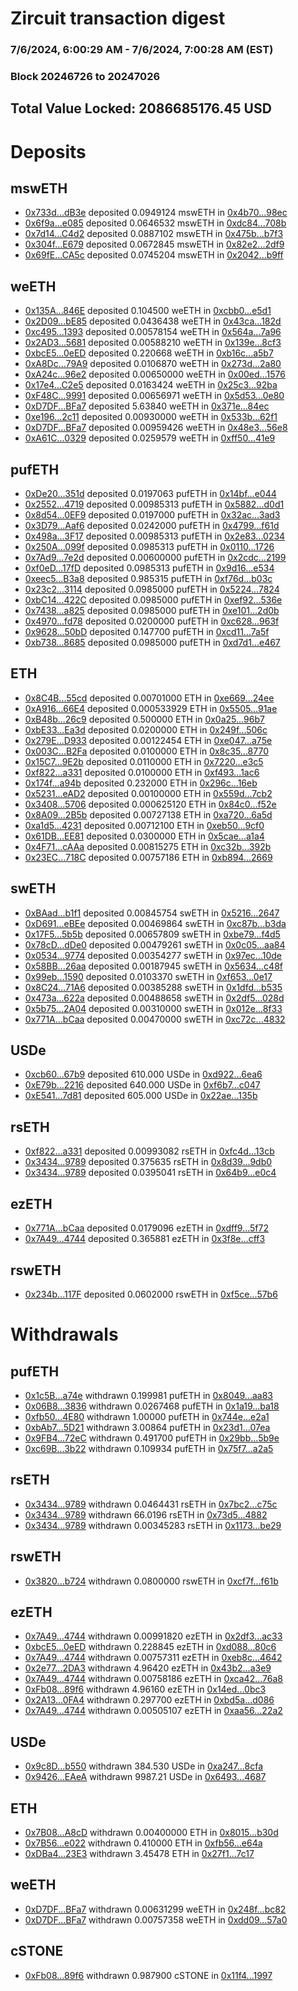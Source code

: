 # Zircuit transaction digest
### 7/6/2024, 6:00:29 AM - 7/6/2024, 7:00:28 AM (EST)
### Block 20246726 to 20247026

## Total Value Locked: 2086685176.45 USD

# Deposits
## mswETH
- [0x733d...dB3e](https://etherscan.io/address/0x733d0a2376B18be57f8E668e0f45464AbB0fdB3e) deposited 0.0949124 mswETH in [0x4b70...98ec](https://etherscan.io/tx/0x733d0a2376B18be57f8E668e0f45464AbB0fdB3e)
- [0x6f9a...e085](https://etherscan.io/address/0x6f9a8c1a55C010B4FE923dC540CAe816f294e085) deposited 0.0646532 mswETH in [0xdc84...708b](https://etherscan.io/tx/0x6f9a8c1a55C010B4FE923dC540CAe816f294e085)
- [0x7d14...C4d2](https://etherscan.io/address/0x7d1426F9642c7306A0551Ca97Ca6d536CD19C4d2) deposited 0.0887102 mswETH in [0x475b...b7f3](https://etherscan.io/tx/0x7d1426F9642c7306A0551Ca97Ca6d536CD19C4d2)
- [0x304f...E679](https://etherscan.io/address/0x304f36CdB6882863C32f563bAe0127611E41E679) deposited 0.0672845 mswETH in [0x82e2...2df9](https://etherscan.io/tx/0x304f36CdB6882863C32f563bAe0127611E41E679)
- [0x69fE...CA5c](https://etherscan.io/address/0x69fE52Fb8a6EE1845bD344c8620E496AB4A7CA5c) deposited 0.0745204 mswETH in [0x2042...b9ff](https://etherscan.io/tx/0x69fE52Fb8a6EE1845bD344c8620E496AB4A7CA5c)
## weETH
- [0x135A...846E](https://etherscan.io/address/0x135AeB20A034949fd6631Cedf13189115e73846E) deposited 0.104500 weETH in [0xcbb0...e5d1](https://etherscan.io/tx/0x135AeB20A034949fd6631Cedf13189115e73846E)
- [0x2D09...bE85](https://etherscan.io/address/0x2D0998e331CE9F72f250864C267a3C63e712bE85) deposited 0.0436438 weETH in [0x43ca...182d](https://etherscan.io/tx/0x2D0998e331CE9F72f250864C267a3C63e712bE85)
- [0xc495...1393](https://etherscan.io/address/0xc495C587D804a9C28AC1F24FD58f449fA5701393) deposited 0.00578154 weETH in [0x564a...7a96](https://etherscan.io/tx/0xc495C587D804a9C28AC1F24FD58f449fA5701393)
- [0x2AD3...5681](https://etherscan.io/address/0x2AD3acb1765c73A96f75e8Afd91dB38A397a5681) deposited 0.00588210 weETH in [0x139e...8cf3](https://etherscan.io/tx/0x2AD3acb1765c73A96f75e8Afd91dB38A397a5681)
- [0xbcE5...0eED](https://etherscan.io/address/0xbcE52FCCE504DB19Ae99a3dA0840b275300b0eED) deposited 0.220668 weETH in [0xb16c...a5b7](https://etherscan.io/tx/0xbcE52FCCE504DB19Ae99a3dA0840b275300b0eED)
- [0xA8Dc...79A9](https://etherscan.io/address/0xA8DcF7964495009c60F28B883E32321B481d79A9) deposited 0.0106870 weETH in [0x273d...2a80](https://etherscan.io/tx/0xA8DcF7964495009c60F28B883E32321B481d79A9)
- [0xA24c...96e2](https://etherscan.io/address/0xA24c01A99E979C9922af62318bD962A9421a96e2) deposited 0.00650000 weETH in [0x00ed...1576](https://etherscan.io/tx/0xA24c01A99E979C9922af62318bD962A9421a96e2)
- [0x17e4...C2e5](https://etherscan.io/address/0x17e48dc273A96cC6E48920b78D3B1f22463eC2e5) deposited 0.0163424 weETH in [0x25c3...92ba](https://etherscan.io/tx/0x17e48dc273A96cC6E48920b78D3B1f22463eC2e5)
- [0xF48C...9991](https://etherscan.io/address/0xF48CA95BDEf96e40Cf3a4f3D4067388281759991) deposited 0.00656971 weETH in [0x5d53...0e80](https://etherscan.io/tx/0xF48CA95BDEf96e40Cf3a4f3D4067388281759991)
- [0xD7DF...BFa7](https://etherscan.io/address/0xD7DF7E085214743530afF339aFC420c7c720BFa7) deposited 5.63840 weETH in [0x371e...84ec](https://etherscan.io/tx/0xD7DF7E085214743530afF339aFC420c7c720BFa7)
- [0xe196...2c11](https://etherscan.io/address/0xe196788835D3A8484F29b84FdD1BDB6346952c11) deposited 0.00930000 weETH in [0x533b...62f1](https://etherscan.io/tx/0xe196788835D3A8484F29b84FdD1BDB6346952c11)
- [0xD7DF...BFa7](https://etherscan.io/address/0xD7DF7E085214743530afF339aFC420c7c720BFa7) deposited 0.00959426 weETH in [0x48e3...56e8](https://etherscan.io/tx/0xD7DF7E085214743530afF339aFC420c7c720BFa7)
- [0xA61C...0329](https://etherscan.io/address/0xA61C114E38cEAc5BDE6325956F4e808582690329) deposited 0.0259579 weETH in [0xff50...41e9](https://etherscan.io/tx/0xA61C114E38cEAc5BDE6325956F4e808582690329)
## pufETH
- [0xDe20...351d](https://etherscan.io/address/0xDe2086E6bBEe7B9cD6320Ec3c73e8bcC7202351d) deposited 0.0197063 pufETH in [0x14bf...e044](https://etherscan.io/tx/0xDe2086E6bBEe7B9cD6320Ec3c73e8bcC7202351d)
- [0x2552...4719](https://etherscan.io/address/0x2552fcd1e2f77b123E604496fa4B4103D00f4719) deposited 0.00985313 pufETH in [0x5882...d0d1](https://etherscan.io/tx/0x2552fcd1e2f77b123E604496fa4B4103D00f4719)
- [0x8d54...0EF9](https://etherscan.io/address/0x8d545412C50c3f1AbeD6A5419642226f81720EF9) deposited 0.0197000 pufETH in [0x32ac...3ad3](https://etherscan.io/tx/0x8d545412C50c3f1AbeD6A5419642226f81720EF9)
- [0x3D79...Aaf6](https://etherscan.io/address/0x3D79dFc421864F68418F489EE7D2d0971F28Aaf6) deposited 0.0242000 pufETH in [0x4799...f61d](https://etherscan.io/tx/0x3D79dFc421864F68418F489EE7D2d0971F28Aaf6)
- [0x498a...3F17](https://etherscan.io/address/0x498a5130F6b63e7E45c598A0957BB0BcF8603F17) deposited 0.00985313 pufETH in [0x2e83...0234](https://etherscan.io/tx/0x498a5130F6b63e7E45c598A0957BB0BcF8603F17)
- [0x250A...099f](https://etherscan.io/address/0x250AA12c9da7c06321AF602dc9560c8B41F1099f) deposited 0.0985313 pufETH in [0x0110...1726](https://etherscan.io/tx/0x250AA12c9da7c06321AF602dc9560c8B41F1099f)
- [0x7Ad9...7e2d](https://etherscan.io/address/0x7Ad9683f3819CD3B91B5505122c39019a1027e2d) deposited 0.00600000 pufETH in [0x2cdc...2199](https://etherscan.io/tx/0x7Ad9683f3819CD3B91B5505122c39019a1027e2d)
- [0xf0eD...17fD](https://etherscan.io/address/0xf0eD04774FD24E926AAb079F5BDB26bCd7EE17fD) deposited 0.0985313 pufETH in [0x9d16...e534](https://etherscan.io/tx/0xf0eD04774FD24E926AAb079F5BDB26bCd7EE17fD)
- [0xeec5...B3a8](https://etherscan.io/address/0xeec5ff2d41188b817f279Eb77B332d02f908B3a8) deposited 0.985315 pufETH in [0xf76d...b03c](https://etherscan.io/tx/0xeec5ff2d41188b817f279Eb77B332d02f908B3a8)
- [0x23c2...3114](https://etherscan.io/address/0x23c24783846dfF9574D4023c92918d5E7A603114) deposited 0.0985000 pufETH in [0x5224...7824](https://etherscan.io/tx/0x23c24783846dfF9574D4023c92918d5E7A603114)
- [0xbC14...422C](https://etherscan.io/address/0xbC145C4d19dcCa2b6997710aE64aB843EEED422C) deposited 0.0985000 pufETH in [0xef92...536e](https://etherscan.io/tx/0xbC145C4d19dcCa2b6997710aE64aB843EEED422C)
- [0x7438...a825](https://etherscan.io/address/0x74381Db5C0F595D8b11937CdA435ba548163a825) deposited 0.0985000 pufETH in [0xe101...2d0b](https://etherscan.io/tx/0x74381Db5C0F595D8b11937CdA435ba548163a825)
- [0x4970...fd78](https://etherscan.io/address/0x497099D6fEfd0E0494EF7FAf8a97f904D182fd78) deposited 0.0200000 pufETH in [0xc628...963f](https://etherscan.io/tx/0x497099D6fEfd0E0494EF7FAf8a97f904D182fd78)
- [0x9628...50bD](https://etherscan.io/address/0x962849C6d1d49509B94316b5562F4b7cba7450bD) deposited 0.147700 pufETH in [0xcd11...7a5f](https://etherscan.io/tx/0x962849C6d1d49509B94316b5562F4b7cba7450bD)
- [0xb738...8685](https://etherscan.io/address/0xb7386C080883A43c067835F261B47f588A058685) deposited 0.0985000 pufETH in [0xd7d1...e467](https://etherscan.io/tx/0xb7386C080883A43c067835F261B47f588A058685)
## ETH
- [0x8C4B...55cd](https://etherscan.io/address/0x8C4BBd54d96FebA22757FD9261F58d4CAe9b55cd) deposited 0.00701000 ETH in [0xe669...24ee](https://etherscan.io/tx/0x8C4BBd54d96FebA22757FD9261F58d4CAe9b55cd)
- [0xA916...66E4](https://etherscan.io/address/0xA916f38fc847304c1faB4394B5635E15B41466E4) deposited 0.000533929 ETH in [0x5505...91ae](https://etherscan.io/tx/0xA916f38fc847304c1faB4394B5635E15B41466E4)
- [0xB48b...26c9](https://etherscan.io/address/0xB48b84e789c9A174c09eeE2CC420D931B4B426c9) deposited 0.500000 ETH in [0x0a25...96b7](https://etherscan.io/tx/0xB48b84e789c9A174c09eeE2CC420D931B4B426c9)
- [0xbE33...Ea3d](https://etherscan.io/address/0xbE334FB2853a2EfEbF0031E8468E97705359Ea3d) deposited 0.0200000 ETH in [0x249f...506c](https://etherscan.io/tx/0xbE334FB2853a2EfEbF0031E8468E97705359Ea3d)
- [0x279E...D933](https://etherscan.io/address/0x279E28a3cdEFAFb15372939E7C0b0aDd9033D933) deposited 0.00122454 ETH in [0xe047...a75e](https://etherscan.io/tx/0x279E28a3cdEFAFb15372939E7C0b0aDd9033D933)
- [0x003C...B2Fa](https://etherscan.io/address/0x003Cb477B3F33f6AF3Ab13e2904bF623379EB2Fa) deposited 0.0100000 ETH in [0x8c35...8770](https://etherscan.io/tx/0x003Cb477B3F33f6AF3Ab13e2904bF623379EB2Fa)
- [0x15C7...9E2b](https://etherscan.io/address/0x15C7a78500c63f3d95cF4eF450081022144b9E2b) deposited 0.0110000 ETH in [0x7220...e3c5](https://etherscan.io/tx/0x15C7a78500c63f3d95cF4eF450081022144b9E2b)
- [0xf822...a331](https://etherscan.io/address/0xf822d3a2e3AF2AEb71eBc2659Aa36bd45d8Ea331) deposited 0.0100000 ETH in [0xf493...1ac6](https://etherscan.io/tx/0xf822d3a2e3AF2AEb71eBc2659Aa36bd45d8Ea331)
- [0x174f...a94b](https://etherscan.io/address/0x174f9Ec06Ddd1Ecd510320539d2dC2c48685a94b) deposited 0.232000 ETH in [0x296c...16eb](https://etherscan.io/tx/0x174f9Ec06Ddd1Ecd510320539d2dC2c48685a94b)
- [0x5231...eAD2](https://etherscan.io/address/0x52317804AAa7c3e23cd6557F3A025c85db34eAD2) deposited 0.00100000 ETH in [0x559d...7cb2](https://etherscan.io/tx/0x52317804AAa7c3e23cd6557F3A025c85db34eAD2)
- [0x3408...5706](https://etherscan.io/address/0x3408E2E869084e65A68A4C5Ef9889C32f0bE5706) deposited 0.000625120 ETH in [0x84c0...f52e](https://etherscan.io/tx/0x3408E2E869084e65A68A4C5Ef9889C32f0bE5706)
- [0x8A09...2B5b](https://etherscan.io/address/0x8A0969D8FA8E648245Be9D5164a5cac6c3342B5b) deposited 0.00727138 ETH in [0xa720...6a5d](https://etherscan.io/tx/0x8A0969D8FA8E648245Be9D5164a5cac6c3342B5b)
- [0xa1d5...4231](https://etherscan.io/address/0xa1d51904C7596Fa99203c63c3e0F8cc4A2af4231) deposited 0.00712100 ETH in [0xeb50...9cf0](https://etherscan.io/tx/0xa1d51904C7596Fa99203c63c3e0F8cc4A2af4231)
- [0x61DB...EE81](https://etherscan.io/address/0x61DB1306ECD8F8af8427Ccd792780CdC02B9EE81) deposited 0.0300000 ETH in [0x5cae...a1a4](https://etherscan.io/tx/0x61DB1306ECD8F8af8427Ccd792780CdC02B9EE81)
- [0x4F71...cAAa](https://etherscan.io/address/0x4F71391700dA181d4094d1912274b4A241DCcAAa) deposited 0.00815275 ETH in [0xc32b...392b](https://etherscan.io/tx/0x4F71391700dA181d4094d1912274b4A241DCcAAa)
- [0x23EC...718C](https://etherscan.io/address/0x23ECFbbd17a2073bA7C2D78cC4d4df0736Cf718C) deposited 0.00757186 ETH in [0xb894...2669](https://etherscan.io/tx/0x23ECFbbd17a2073bA7C2D78cC4d4df0736Cf718C)
## swETH
- [0xBAad...b1f1](https://etherscan.io/address/0xBAad45037fb52EaB650AA28C20C884d28b6Bb1f1) deposited 0.00845754 swETH in [0x5216...2647](https://etherscan.io/tx/0xBAad45037fb52EaB650AA28C20C884d28b6Bb1f1)
- [0xD691...eBEe](https://etherscan.io/address/0xD691e3d8FEd0442d4d34f016776342f37E88eBEe) deposited 0.00469864 swETH in [0xc87b...b3da](https://etherscan.io/tx/0xD691e3d8FEd0442d4d34f016776342f37E88eBEe)
- [0x17F5...5b5b](https://etherscan.io/address/0x17F56005a7B918Ef8E9E428c793f1A7b80315b5b) deposited 0.00657809 swETH in [0xbe79...f4d5](https://etherscan.io/tx/0x17F56005a7B918Ef8E9E428c793f1A7b80315b5b)
- [0x78cD...dDe0](https://etherscan.io/address/0x78cD26234Cdedab4CBfF38C3946559564Ae2dDe0) deposited 0.00479261 swETH in [0x0c05...aa84](https://etherscan.io/tx/0x78cD26234Cdedab4CBfF38C3946559564Ae2dDe0)
- [0x0534...9774](https://etherscan.io/address/0x053459f13dd4B99d80De846F3c49c24c75049774) deposited 0.00354277 swETH in [0x97ec...10de](https://etherscan.io/tx/0x053459f13dd4B99d80De846F3c49c24c75049774)
- [0x58BB...26aa](https://etherscan.io/address/0x58BBd5879E39F3eF941DEbC125e46d9b72d126aa) deposited 0.00187945 swETH in [0x5634...c48f](https://etherscan.io/tx/0x58BBd5879E39F3eF941DEbC125e46d9b72d126aa)
- [0x99eb...1590](https://etherscan.io/address/0x99eb9FD0dE8CA4D038D16EB7D55dc140447c1590) deposited 0.0103370 swETH in [0xf653...0e17](https://etherscan.io/tx/0x99eb9FD0dE8CA4D038D16EB7D55dc140447c1590)
- [0x8C24...71A6](https://etherscan.io/address/0x8C2431C05079b21F3a7AbE4B07EB8eA30BDf71A6) deposited 0.00385288 swETH in [0x1dfd...b535](https://etherscan.io/tx/0x8C2431C05079b21F3a7AbE4B07EB8eA30BDf71A6)
- [0x473a...622a](https://etherscan.io/address/0x473a0c644AF66b1183215d8D27B9D8CA27d1622a) deposited 0.00488658 swETH in [0x2df5...028d](https://etherscan.io/tx/0x473a0c644AF66b1183215d8D27B9D8CA27d1622a)
- [0x5b75...2A04](https://etherscan.io/address/0x5b75E8c40D3fc4bcA2115AC157E1D3773EeC2A04) deposited 0.00310000 swETH in [0x012e...8f33](https://etherscan.io/tx/0x5b75E8c40D3fc4bcA2115AC157E1D3773EeC2A04)
- [0x771A...bCaa](https://etherscan.io/address/0x771A9b4EF42b575f6059E0F3CDD5e1A8C9A9bCaa) deposited 0.00470000 swETH in [0xc72c...4832](https://etherscan.io/tx/0x771A9b4EF42b575f6059E0F3CDD5e1A8C9A9bCaa)
## USDe
- [0xcb60...67b9](https://etherscan.io/address/0xcb603E8dD690D1782a5dde4e649A569DA33C67b9) deposited 610.000 USDe in [0xd922...6ea6](https://etherscan.io/tx/0xcb603E8dD690D1782a5dde4e649A569DA33C67b9)
- [0xE79b...2216](https://etherscan.io/address/0xE79b57A9b4Ee844087a3E0D4cE074e9293Cf2216) deposited 640.000 USDe in [0xf6b7...c047](https://etherscan.io/tx/0xE79b57A9b4Ee844087a3E0D4cE074e9293Cf2216)
- [0xE541...7d81](https://etherscan.io/address/0xE54165f3DBC30D004107B871498D930AA7477d81) deposited 605.000 USDe in [0x22ae...135b](https://etherscan.io/tx/0xE54165f3DBC30D004107B871498D930AA7477d81)
## rsETH
- [0xf822...a331](https://etherscan.io/address/0xf822d3a2e3AF2AEb71eBc2659Aa36bd45d8Ea331) deposited 0.00993082 rsETH in [0xfc4d...13cb](https://etherscan.io/tx/0xf822d3a2e3AF2AEb71eBc2659Aa36bd45d8Ea331)
- [0x3434...9789](https://etherscan.io/address/0x34349c5569e7B846c3558961552D2202760A9789) deposited 0.375635 rsETH in [0x8d39...9db0](https://etherscan.io/tx/0x34349c5569e7B846c3558961552D2202760A9789)
- [0x3434...9789](https://etherscan.io/address/0x34349c5569e7B846c3558961552D2202760A9789) deposited 0.0395041 rsETH in [0x64b9...e0c4](https://etherscan.io/tx/0x34349c5569e7B846c3558961552D2202760A9789)
## ezETH
- [0x771A...bCaa](https://etherscan.io/address/0x771A9b4EF42b575f6059E0F3CDD5e1A8C9A9bCaa) deposited 0.0179096 ezETH in [0xdff9...5f72](https://etherscan.io/tx/0x771A9b4EF42b575f6059E0F3CDD5e1A8C9A9bCaa)
- [0x7A49...4744](https://etherscan.io/address/0x7A493Be5c2ce014cD049Bf178a1ac0Db1B434744) deposited 0.365881 ezETH in [0x3f8e...cff3](https://etherscan.io/tx/0x7A493Be5c2ce014cD049Bf178a1ac0Db1B434744)
## rswETH
- [0x234b...117F](https://etherscan.io/address/0x234bE2CD206A10c778f5F025D28EF0731d9e117F) deposited 0.0602000 rswETH in [0xf5ce...57b6](https://etherscan.io/tx/0x234bE2CD206A10c778f5F025D28EF0731d9e117F)
# Withdrawals
## pufETH
- [0x1c5B...a74e](https://etherscan.io/address/0x1c5BF9049377A269639022A8EDb206c15B47a74e) withdrawn 0.199981 pufETH in [0x8049...aa83](https://etherscan.io/tx/0x1c5BF9049377A269639022A8EDb206c15B47a74e)
- [0x06B8...3836](https://etherscan.io/address/0x06B8A82dbFEe1e5caB1C24fEb6BEaC26970e3836) withdrawn 0.0267468 pufETH in [0x1a19...ba18](https://etherscan.io/tx/0x06B8A82dbFEe1e5caB1C24fEb6BEaC26970e3836)
- [0xfb50...4E80](https://etherscan.io/address/0xfb50E490684795357Dd5a1d29b411dFCf3B04E80) withdrawn 1.00000 pufETH in [0x744e...e2a1](https://etherscan.io/tx/0xfb50E490684795357Dd5a1d29b411dFCf3B04E80)
- [0xbAb7...5D21](https://etherscan.io/address/0xbAb7901210a28EEF316744a713aeD9036e2C5D21) withdrawn 3.00864 pufETH in [0x23d1...07ea](https://etherscan.io/tx/0xbAb7901210a28EEF316744a713aeD9036e2C5D21)
- [0x9FB4...72eC](https://etherscan.io/address/0x9FB438f1a292fbdaF4f569a8f2e2E2972c0172eC) withdrawn 0.491700 pufETH in [0x29bb...5b9e](https://etherscan.io/tx/0x9FB438f1a292fbdaF4f569a8f2e2E2972c0172eC)
- [0xc69B...3b22](https://etherscan.io/address/0xc69Bf23506eD2DbB21e813Ca89d0bB2613BA3b22) withdrawn 0.109934 pufETH in [0x75f7...a2a5](https://etherscan.io/tx/0xc69Bf23506eD2DbB21e813Ca89d0bB2613BA3b22)
## rsETH
- [0x3434...9789](https://etherscan.io/address/0x34349c5569e7B846c3558961552D2202760A9789) withdrawn 0.0464431 rsETH in [0x7bc2...c75c](https://etherscan.io/tx/0x34349c5569e7B846c3558961552D2202760A9789)
- [0x3434...9789](https://etherscan.io/address/0x34349c5569e7B846c3558961552D2202760A9789) withdrawn 66.0196 rsETH in [0x73d5...4882](https://etherscan.io/tx/0x34349c5569e7B846c3558961552D2202760A9789)
- [0x3434...9789](https://etherscan.io/address/0x34349c5569e7B846c3558961552D2202760A9789) withdrawn 0.00345283 rsETH in [0x1173...be29](https://etherscan.io/tx/0x34349c5569e7B846c3558961552D2202760A9789)
## rswETH
- [0x3820...b724](https://etherscan.io/address/0x38204B0F1b0b523Ff25aBe402CF6e3766e56b724) withdrawn 0.0800000 rswETH in [0xcf7f...f61b](https://etherscan.io/tx/0x38204B0F1b0b523Ff25aBe402CF6e3766e56b724)
## ezETH
- [0x7A49...4744](https://etherscan.io/address/0x7A493Be5c2ce014cD049Bf178a1ac0Db1B434744) withdrawn 0.00991820 ezETH in [0x2df3...ac33](https://etherscan.io/tx/0x7A493Be5c2ce014cD049Bf178a1ac0Db1B434744)
- [0xbcE5...0eED](https://etherscan.io/address/0xbcE52FCCE504DB19Ae99a3dA0840b275300b0eED) withdrawn 0.228845 ezETH in [0xd088...80c6](https://etherscan.io/tx/0xbcE52FCCE504DB19Ae99a3dA0840b275300b0eED)
- [0x7A49...4744](https://etherscan.io/address/0x7A493Be5c2ce014cD049Bf178a1ac0Db1B434744) withdrawn 0.00757311 ezETH in [0xeb8c...4642](https://etherscan.io/tx/0x7A493Be5c2ce014cD049Bf178a1ac0Db1B434744)
- [0x2e77...2DA3](https://etherscan.io/address/0x2e771829AE55Ac3568bCeEF7393e40574B752DA3) withdrawn 4.96420 ezETH in [0x43b2...a3e9](https://etherscan.io/tx/0x2e771829AE55Ac3568bCeEF7393e40574B752DA3)
- [0x7A49...4744](https://etherscan.io/address/0x7A493Be5c2ce014cD049Bf178a1ac0Db1B434744) withdrawn 0.00758186 ezETH in [0xca42...76a8](https://etherscan.io/tx/0x7A493Be5c2ce014cD049Bf178a1ac0Db1B434744)
- [0xFb08...89f6](https://etherscan.io/address/0xFb08c332e186b1ea10229310D4F68b274A8a89f6) withdrawn 4.96160 ezETH in [0x14ed...0bc3](https://etherscan.io/tx/0xFb08c332e186b1ea10229310D4F68b274A8a89f6)
- [0x2A13...0FA4](https://etherscan.io/address/0x2A13E82Db6fDE6AE15A86c954A68B4f546390FA4) withdrawn 0.297700 ezETH in [0xbd5a...d086](https://etherscan.io/tx/0x2A13E82Db6fDE6AE15A86c954A68B4f546390FA4)
- [0x7A49...4744](https://etherscan.io/address/0x7A493Be5c2ce014cD049Bf178a1ac0Db1B434744) withdrawn 0.00505107 ezETH in [0xaa56...22a2](https://etherscan.io/tx/0x7A493Be5c2ce014cD049Bf178a1ac0Db1B434744)
## USDe
- [0x9c8D...b550](https://etherscan.io/address/0x9c8Df2C878dec7B3e66f2AC89bA004aA9a5ab550) withdrawn 384.530 USDe in [0xa247...8cfa](https://etherscan.io/tx/0x9c8Df2C878dec7B3e66f2AC89bA004aA9a5ab550)
- [0x9426...EAeA](https://etherscan.io/address/0x942648F7098E2b18D3027330fc8E38F325D5EAeA) withdrawn 9987.21 USDe in [0x6493...4687](https://etherscan.io/tx/0x942648F7098E2b18D3027330fc8E38F325D5EAeA)
## ETH
- [0x7B08...A8cD](https://etherscan.io/address/0x7B08da9908B2976d8f70A6750d558DFB6842A8cD) withdrawn 0.00400000 ETH in [0x8015...b30d](https://etherscan.io/tx/0x7B08da9908B2976d8f70A6750d558DFB6842A8cD)
- [0x7B56...e022](https://etherscan.io/address/0x7B561bB86b6aCE103071141bD4EBfd7277f0e022) withdrawn 0.410000 ETH in [0xfb56...e64a](https://etherscan.io/tx/0x7B561bB86b6aCE103071141bD4EBfd7277f0e022)
- [0xDBa4...23E3](https://etherscan.io/address/0xDBa4c5a8EC462de95B55ABd0Fa2815b2279123E3) withdrawn 3.45478 ETH in [0x27f1...7c17](https://etherscan.io/tx/0xDBa4c5a8EC462de95B55ABd0Fa2815b2279123E3)
## weETH
- [0xD7DF...BFa7](https://etherscan.io/address/0xD7DF7E085214743530afF339aFC420c7c720BFa7) withdrawn 0.00631299 weETH in [0x248f...bc82](https://etherscan.io/tx/0xD7DF7E085214743530afF339aFC420c7c720BFa7)
- [0xD7DF...BFa7](https://etherscan.io/address/0xD7DF7E085214743530afF339aFC420c7c720BFa7) withdrawn 0.00757358 weETH in [0xdd09...57a0](https://etherscan.io/tx/0xD7DF7E085214743530afF339aFC420c7c720BFa7)
## cSTONE
- [0xFb08...89f6](https://etherscan.io/address/0xFb08c332e186b1ea10229310D4F68b274A8a89f6) withdrawn 0.987900 cSTONE in [0x11f4...1997](https://etherscan.io/tx/0xFb08c332e186b1ea10229310D4F68b274A8a89f6)
